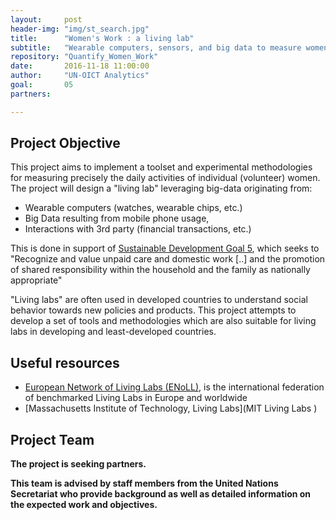 ```yaml
---
layout:     post
header-img: "img/st_search.jpg"
title:      "Women's Work : a living lab"
subtitle:   "Wearable computers, sensors, and big data to measure women's paid and unpaid work in society."
repository: "Quantify_Women_Work"
date:       2016-11-18 11:00:00
author:     "UN-OICT Analytics"
goal:		05
partners:   

---
```

Project Objective
------------
This project aims to implement a toolset and experimental methodologies for measuring precisely the daily activities of individual (volunteer) women. The project will design a "living lab" leveraging big-data originating from: 

- Wearable computers (watches, wearable chips, etc.)
- Big Data resulting from mobile phone usage,
- Interactions with 3rd party (financial transactions, etc.)

This is done in support of [Sustainable Development Goal 5](http://www.un.org/sustainabledevelopment/gender-equality/), which seeks to "Recognize and value unpaid care and domestic work [..] and the promotion of shared responsibility within the household and the family as nationally appropriate"

"Living labs" are often used in developed countries to understand social behavior towards new policies and products. This project attempts to develop a set of tools and methodologies which are also suitable for living labs in developing and least-developed countries.



Useful resources
------------

- [European Network of Living Labs (ENoLL)](http://www.openlivinglabs.eu/), is the international federation of benchmarked Living Labs in Europe and worldwide
- [Massachusetts Institute of Technology, Living Labs](MIT Living Labs )



Project Team
------------

**The project is seeking partners.**

**This team is advised by staff members from the United Nations Secretariat who provide background as well as detailed information on the expected work and objectives.**
